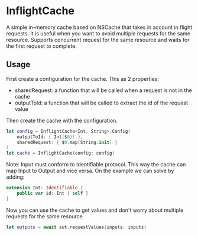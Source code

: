 # InflightCache

A simple in-memory cache based on NSCache that takes in account in flight requests. It is useful when you want to avoid multiple requests for the same resource.
Supports concurrent request for the same resource and waits for the first request to complete.

## Usage

First create a configuration for the cache.
This as 2 properties:
- sharedRequest: a function that will be called when a request is not in the cache
- outputToId: a function that will be called to extract the id of the request value

Then create the cache with the configuration.

```swift
let config = InflightCache<Int, String>.Config(
    outputToId: { Int($0)! },
    sharedRequest: { $0.map(String.init) }
)
let cache = InflightCache(config: config)
```

Note: Input must conform to Identifiable protocol.
This way the cache can map Input to Output and vice versa.
On the example we can solve by adding:
```swift
extension Int: Identifiable {
    public var id: Int { self }
}
```

Now you can use the cache to get values and don't worry about multiple requests for the same resource.
```swift
let outputs = await sut.requestValues(inputs: inputs)
```
